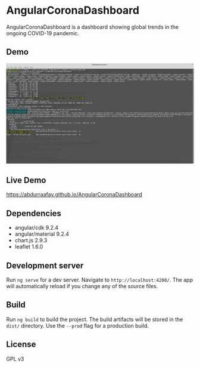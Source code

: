 # AngularCoronaDashboard

AngularCoronaDashboard is a dashboard showing global trends in the ongoing COVID-19 pandemic.

## Demo

![](./screenshots/one.gif)

## Live Demo

https://abdurraafay.github.io/AngularCoronaDashboard
[](https://abdurraafay.github.io/AngularCoronaDashboard)

## Dependencies
* angular/cdk 9.2.4
* angular/material 9.2.4
* chart.js 2.9.3
* leaflet 1.6.0

## Development server

Run `ng serve` for a dev server. Navigate to `http://localhost:4200/`. The app will automatically reload if you change any of the source files.

## Build

Run `ng build` to build the project. The build artifacts will be stored in the `dist/` directory. Use the `--prod` flag for a production build.

## License

GPL v3
